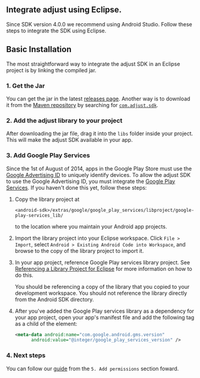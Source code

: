 ## Integrate adjust using Eclipse.

Since SDK version 4.0.0 we recommend using Android Studio. Follow these steps
to integrate the SDK using Eclipse.

## Basic Installation

The most straightforward way to integrate the adjust SDK in an Eclipse project
is by linking the compiled jar.

### 1. Get the Jar

You can get the jar in the latest [releases page][releases]. Another way is to
download it from the [Maven repository][maven] by searching for
[`com.adjust.sdk`][maven_search].

### 2. Add the adjust library to your project

After downloading the jar file, drag it into the `libs` folder inside your
project. This will make the adjust SDK available in your app.

### 3. Add Google Play Services

Since the 1st of August of 2014, apps in the Google Play Store must use the
[Google Advertising ID][google_ad_id] to uniquely identify devices. To allow
the adjust SDK to use the Google Advertising ID, you must integrate the [Google
Play Services][google_play_services]. If you haven't done this yet, follow
these steps:

1. Copy the library project at

    ```
    <android-sdk>/extras/google/google_play_services/libproject/google-play-services_lib/
    ```

    to the location where you maintain your Android app projects.

2. Import the library project into your Eclipse workspace. Click `File >
   Import`, select `Android > Existing Android Code into Workspace`, and browse
   to the copy of the library project to import it.

3. In your app project, reference Google Play services library project. See
   [Referencing a Library Project for Eclipse][eclipse_library] for more
   information on how to do this.

     You should be referencing a copy of the library that you copied to your
     development workspace. You should not reference the library directly from
     the Android SDK directory.

4. After you've added the Google Play services library as a dependency for your app project,
open your app's manifest file and add the following tag as a child of the [<application>][application] element:

    ```xml
    <meta-data android:name="com.google.android.gms.version"
          android:value="@integer/google_play_services_version" />
    ```

### 4. Next steps

You can follow our [guide][guide_permissions] from the `5. Add permissions` section foward.

[releases]:             https://github.com/adjust/adjust_android_sdk/releases
[google_ad_id]:         https://developer.android.com/google/play-services/id.html
[maven]:                http://maven.org
[maven_search]:         http://search.maven.org/#search%7Cga%7C1%7Ccom.adjust.sdk
[application]:          http://developer.android.com/guide/topics/manifest/application-element.html
[eclipse_library]:      http://developer.android.com/tools/projects/projects-eclipse.html#ReferencingLibraryProject
[guide_permissions]:    https://github.com/adjust/android_sdk/tree/master4#5-add-permissions
[google_play_services]: http://developer.android.com/google/play-services/setup.html
